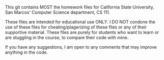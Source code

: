 This git contains MOST the homework files for California State University, San Marcos' Computer Science department, CS 111.

These files are intended for educational use ONLY. I DO NOT condone the use of these files for cheating/plagerizing of these files or any of their supportive material. These files are purely for students who want to learn or are stuggling in the course, to compare their code with mine.

If you have any suggestions, I am open to any comments that may improve anything in the code.
